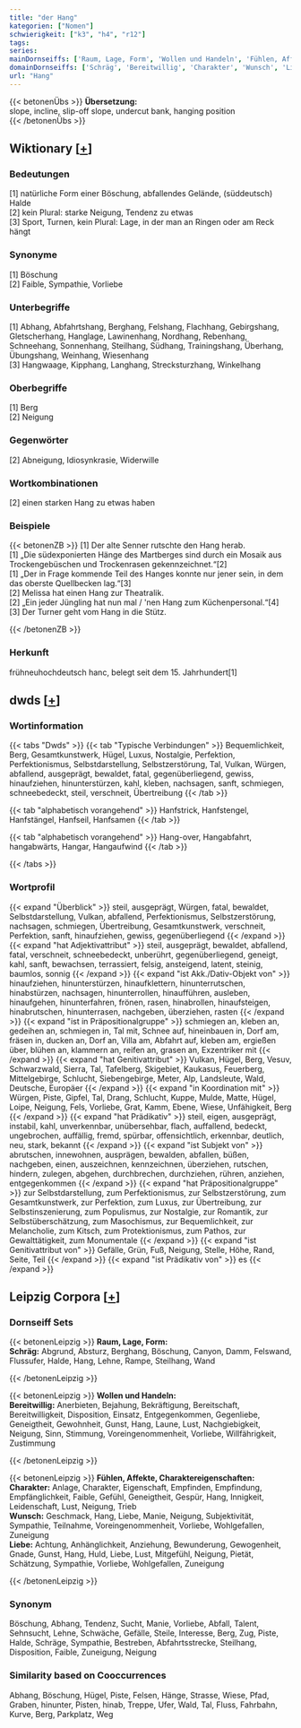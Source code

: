 ```yaml
---
title: "der Hang"
kategorien: ["Nomen"]
schwierigkeit: ["k3", "h4", "r12"]
tags:
series:
mainDornseiffs: ['Raum, Lage, Form', 'Wollen und Handeln', 'Fühlen, Affekte, Charaktereigenschaften']
domainDornseiffs: ['Schräg', 'Bereitwillig', 'Charakter', 'Wunsch', 'Liebe']
url: "Hang"
---
```


{{< betonenÜbs >}}
**Übersetzung:**  
slope, incline, slip-off slope, undercut bank, hanging position  
{{< /betonenÜbs >}}

## Wiktionary [[+](https://de.wiktionary.org/wiki/Hang)]

### Bedeutungen
[1] natürliche Form einer Böschung, abfallendes Gelände, (süddeutsch) Halde  
[2] kein Plural: starke Neigung, Tendenz zu etwas  
[3] Sport, Turnen, kein Plural:  Lage, in der man an Ringen oder am Reck hängt  

### Synonyme
[1] Böschung  
[2] Faible, Sympathie, Vorliebe  

### Unterbegriffe
[1] Abhang, Abfahrtshang, Berghang, Felshang, Flachhang, Gebirgshang, Gletscherhang, Hanglage, Lawinenhang, Nordhang, Rebenhang, Schneehang, Sonnenhang, Steilhang, Südhang, Trainingshang, Überhang, Übungshang, Weinhang, Wiesenhang  
[3] Hangwaage, Kipphang, Langhang, Strecksturzhang, Winkelhang  

### Oberbegriffe
[1] Berg  
[2] Neigung  

### Gegenwörter
[2] Abneigung, Idiosynkrasie, Widerwille  

### Wortkombinationen
[2] einen starken Hang zu etwas haben  

### Beispiele
{{< betonenZB >}}
[1] Der alte Senner rutschte den Hang herab.  
[1] „Die südexponierten Hänge des Martberges sind durch ein Mosaik aus Trockengebüschen und Trockenrasen gekennzeichnet.“[2]  
[1] „Der in Frage kommende Teil des Hanges konnte nur jener sein, in dem das oberste Quellbecken lag.“[3]  
[2] Melissa hat einen Hang zur Theatralik.  
[2] „Ein jeder Jüngling hat nun mal / 'nen Hang zum Küchenpersonal.“[4]  
[3] Der Turner geht vom Hang in die Stütz.  

{{< /betonenZB >}}
### Herkunft
frühneuhochdeutsch hanc, belegt seit dem 15. Jahrhundert[1]  



## dwds [[+](https://www.dwds.de/wb/Hang)]

### Wortinformation
{{< tabs "Dwds" >}}
{{< tab "Typische Verbindungen" >}}
Bequemlichkeit, Berg, Gesamtkunstwerk, Hügel, Luxus, Nostalgie, Perfektion, Perfektionismus, Selbstdarstellung, Selbstzerstörung, Tal, Vulkan, Würgen, abfallend, ausgeprägt, bewaldet, fatal, gegenüberliegend, gewiss, hinaufziehen, hinunterstürzen, kahl, kleben, nachsagen, sanft, schmiegen, schneebedeckt, steil, verschneit, Übertreibung
{{< /tab >}}

{{< tab "alphabetisch vorangehend" >}}
Hanfstrick, Hanfstengel, Hanfstängel, Hanfseil, Hanfsamen
{{< /tab >}}

{{< tab "alphabetisch vorangehend" >}}
Hang-over, Hangabfahrt, hangabwärts, Hangar, Hangaufwind
{{< /tab >}}

{{< /tabs >}}

### Wortprofil
{{< expand "Überblick" >}} steil, ausgeprägt, Würgen, fatal, bewaldet, Selbstdarstellung, Vulkan, abfallend, Perfektionismus, Selbstzerstörung, nachsagen, schmiegen, Übertreibung, Gesamtkunstwerk, verschneit, Perfektion, sanft, hinaufziehen, gewiss, gegenüberliegend {{< /expand >}}
{{< expand "hat Adjektivattribut" >}} steil, ausgeprägt, bewaldet, abfallend, fatal, verschneit, schneebedeckt, unberührt, gegenüberliegend, geneigt, kahl, sanft, bewachsen, terrassiert, felsig, ansteigend, latent, steinig, baumlos, sonnig {{< /expand >}}
{{< expand "ist Akk./Dativ-Objekt von" >}} hinaufziehen, hinunterstürzen, hinaufklettern, hinunterrutschen, hinabstürzen, nachsagen, hinunterrollen, hinaufführen, ausleben, hinaufgehen, hinunterfahren, frönen, rasen, hinabrollen, hinaufsteigen, hinabrutschen, hinunterrasen, nachgeben, überziehen, rasten {{< /expand >}}
{{< expand "ist in Präpositionalgruppe" >}} schmiegen an, kleben an, gedeihen an, schmiegen in, Tal mit, Schnee auf, hineinbauen in, Dorf am, fräsen in, ducken an, Dorf an, Villa am, Abfahrt auf, kleben am, ergießen über, blühen an, klammern an, reifen an, grasen an, Exzentriker mit {{< /expand >}}
{{< expand "hat Genitivattribut" >}} Vulkan, Hügel, Berg, Vesuv, Schwarzwald, Sierra, Tal, Tafelberg, Skigebiet, Kaukasus, Feuerberg, Mittelgebirge, Schlucht, Siebengebirge, Meter, Alp, Landsleute, Wald, Deutsche, Europäer {{< /expand >}}
{{< expand "in Koordination mit" >}} Würgen, Piste, Gipfel, Tal, Drang, Schlucht, Kuppe, Mulde, Matte, Hügel, Loipe, Neigung, Fels, Vorliebe, Grat, Kamm, Ebene, Wiese, Unfähigkeit, Berg {{< /expand >}}
{{< expand "hat Prädikativ" >}} steil, eigen, ausgeprägt, instabil, kahl, unverkennbar, unübersehbar, flach, auffallend, bedeckt, ungebrochen, auffällig, fremd, spürbar, offensichtlich, erkennbar, deutlich, neu, stark, bekannt {{< /expand >}}
{{< expand "ist Subjekt von" >}} abrutschen, innewohnen, ausprägen, bewalden, abfallen, büßen, nachgeben, einen, auszeichnen, kennzeichnen, überziehen, rutschen, hindern, zulegen, abgehen, durchbrechen, durchziehen, rühren, anziehen, entgegenkommen {{< /expand >}}
{{< expand "hat Präpositionalgruppe" >}} zur Selbstdarstellung, zum Perfektionismus, zur Selbstzerstörung, zum Gesamtkunstwerk, zur Perfektion, zum Luxus, zur Übertreibung, zur Selbstinszenierung, zum Populismus, zur Nostalgie, zur Romantik, zur Selbstüberschätzung, zum Masochismus, zur Bequemlichkeit, zur Melancholie, zum Kitsch, zum Protektionismus, zum Pathos, zur Gewalttätigkeit, zum Monumentale {{< /expand >}}
{{< expand "ist Genitivattribut von" >}} Gefälle, Grün, Fuß, Neigung, Stelle, Höhe, Rand, Seite, Teil {{< /expand >}}
{{< expand "ist Prädikativ von" >}} es {{< /expand >}}

## Leipzig Corpora [[+](https://corpora.uni-leipzig.de/en/res?word=Hang&corpusId=deu_newscrawl-public_2018)]

### Dornseiff Sets
{{< betonenLeipzig >}}
**Raum, Lage, Form:**  
**Schräg:** Abgrund, Absturz, Berghang, Böschung, Canyon, Damm, Felswand, Flussufer, Halde, Hang, Lehne, Rampe, Steilhang, Wand  

{{< /betonenLeipzig >}}


{{< betonenLeipzig >}}
**Wollen und Handeln:**  
**Bereitwillig:** Anerbieten, Bejahung, Bekräftigung, Bereitschaft, Bereitwilligkeit, Disposition, Einsatz, Entgegenkommen, Gegenliebe, Geneigtheit, Gewohnheit, Gunst, Hang, Laune, Lust, Nachgiebigkeit, Neigung, Sinn, Stimmung, Voreingenommenheit, Vorliebe, Willfährigkeit, Zustimmung  

{{< /betonenLeipzig >}}


{{< betonenLeipzig >}}
**Fühlen, Affekte, Charaktereigenschaften:**  
**Charakter:** Anlage, Charakter, Eigenschaft, Empfinden, Empfindung, Empfänglichkeit, Faible, Gefühl, Geneigtheit, Gespür, Hang, Innigkeit, Leidenschaft, Lust, Neigung, Trieb  
**Wunsch:** Geschmack, Hang, Liebe, Manie, Neigung, Subjektivität, Sympathie, Teilnahme, Voreingenommenheit, Vorliebe, Wohlgefallen, Zuneigung  
**Liebe:** Achtung, Anhänglichkeit, Anziehung, Bewunderung, Gewogenheit, Gnade, Gunst, Hang, Huld, Liebe, Lust, Mitgefühl, Neigung, Pietät, Schätzung, Sympathie, Vorliebe, Wohlgefallen, Zuneigung  

{{< /betonenLeipzig >}}

### Synonym
Böschung, Abhang, Tendenz, Sucht, Manie, Vorliebe, Abfall, Talent, Sehnsucht, Lehne, Schwäche, Gefälle, Steile, Interesse, Berg, Zug, Piste, Halde, Schräge, Sympathie, Bestreben, Abfahrtsstrecke, Steilhang, Disposition, Faible, Zuneigung, Neigung


### Similarity based on Cooccurrences
Abhang, Böschung, Hügel, Piste, Felsen, Hänge, Strasse, Wiese, Pfad, Graben, hinunter, Pisten, hinab, Treppe, Ufer, Wald, Tal, Fluss, Fahrbahn, Kurve, Berg, Parkplatz, Weg

